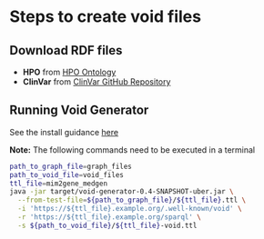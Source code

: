 # Steps to create void files

## Download RDF files
- **HPO** from [HPO Ontology](https://hpo.jax.org/data/ontology)
- **ClinVar** from [ClinVar GitHub Repository](https://github.com/med2rdf/clinvar)

## Running Void Generator
See the install guidance [here](https://github.com/JervenBolleman/void-generator?tab=readme-ov-file)

**Note:** The following commands need to be executed in a terminal

```bash
path_to_graph_file=graph_files
path_to_void_file=void_files
ttl_file=mim2gene_medgen
java -jar target/void-generator-0.4-SNAPSHOT-uber.jar \
  --from-test-file=${path_to_graph_file}/${ttl_file}.ttl \
  -i 'https://${ttl_file}.example.org/.well-known/void' \
  -r 'https://${ttl_file}.example.org/sparql' \
  -s ${path_to_void_file}/${ttl_file}-void.ttl
```

